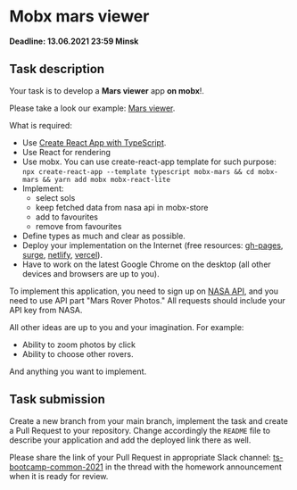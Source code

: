 # Mobx mars viewer

**Deadline: 13.06.2021 23:59 Minsk**

## Task description

Your task is to develop a **Mars viewer** app **on mobx**!.

Please take a look our example: [Mars viewer](http://mars-viewer.surge.sh/).

What is required:

- Use [Create React App with TypeScript](https://create-react-app.dev/docs/adding-typescript/).
- Use React for rendering
- Use mobx. You can use create-react-app template for such purpose: `npx create-react-app --template typescript mobx-mars && cd mobx-mars && yarn add mobx mobx-react-lite`
- Implement:
  - select sols
  - keep fetched data from nasa api in mobx-store
  - add to favourites
  - remove from favourites
- Define types as much and clear as possible.
- Deploy your implementation on the Internet (free resources:
  [gh-pages](https://pages.github.com/), [surge](http://surge.sh),
  [netlify](http://netlify.com), [vercel](https://vercel.com)).
- Have to work on the latest Google Chrome on the desktop (all other devices and
  browsers are up to you).

To implement this application, you need to sign up on [NASA API](https://api.nasa.gov/), and you need to use API part "Mars Rover Photos." All requests should include your API key from NASA.


All other ideas are up to you and your imagination. For example:

- Ability to zoom photos by click
- Ability to choose other rovers.

And anything you want to implement.

## Task submission

Create a new branch from your main branch, implement the task and create a
Pull Request to your repository. Change accordingly the `README` file to describe
your application and add the deployed link there as well.

Please share the link of your Pull Request in appropriate Slack channel:
[ts-bootcamp-common-2021](https://evolutiongaming.slack.com/archives/C01TBBGC18U)
in the thread with the homework announcement when it is ready for review.

